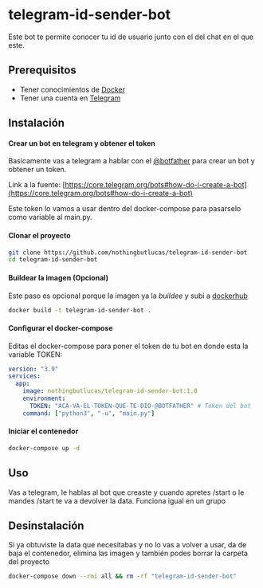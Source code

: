 # telegram-id-sender-bot

Este bot te permite conocer tu id de usuario junto con el del chat en el que este.

## Prerequisitos

* Tener conocimientos de [Docker](https://docs.docker.com/get-started/)
* Tener una cuenta en [Telegram](https://telegram.org/)

## Instalación

#### Crear un bot en telegram y obtener el token

Basicamente vas a telegram a hablar con el [@botfather](https://t.me/botfather) para crear un bot y obtener un token.

Link a la fuente: [https://core.telegram.org/bots#how-do-i-create-a-bot](https://core.telegram.org/bots#how-do-i-create-a-bot)

Este token lo vamos a usar dentro del docker-compose para pasarselo como variable al main.py.

#### Clonar el proyecto

```bash
git clone https://github.com/nothingbutlucas/telegram-id-sender-bot
cd telegram-id-sender-bot
```

#### Buildear la imagen (Opcional)

Este paso es opcional porque la imagen ya la *buildee* y subi a [dockerhub](https://hub.docker.com/r/nothingbutlucas/telegram-id-sender-bot)

```bash
docker build -t telegram-id-sender-bot .
```

#### Configurar el docker-compose

Editas el docker-compose para poner el token de tu bot en donde esta la variable TOKEN:

```yaml
version: "3.9"
services:
  app:
    image: nothingbutlucas/telegram-id-sender-bot:1.0
    environment:
      TOKEN: "ACA-VA-EL-TOKEN-QUE-TE-DIO-@BOTFATHER" # Token del bot
    command: ["python3", "-u", "main.py"]
```

#### Iniciar el contenedor

```bash
docker-compose up -d
```

## Uso

Vas a telegram, le hablas al bot que creaste y cuando apretes /start o le mandes /start te va a devolver la data.
Funciona igual en un grupo

## Desinstalación

Si ya obtuviste la data que necesitabas y no lo vas a volver a usar, da de baja el contenedor, elimina las imagen y también podes borrar la carpeta del proyecto

```bash
docker-compose down --rmi all && rm -rf "telegram-id-sender-bot"
```
